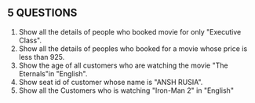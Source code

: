 ## 5 QUESTIONS

1.  Show all the details of people who booked movie for only "Executive Class".
2.  Show all the details of peoples who booked for a movie whose price is less than 925.
3.  Show the age of all customers who are watching the movie "The Eternals"in "English".
4.  Show seat id of customer whose name is "ANSH RUSIA".
5.  Show all the Customers who is watching "Iron-Man 2" in "English"
